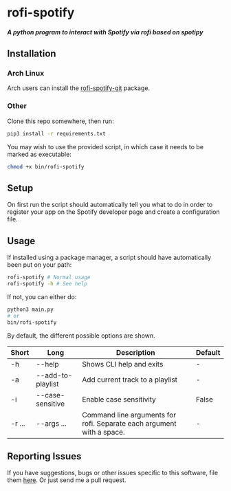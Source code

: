 # rofi-spotify
##### A python program to interact with Spotify via rofi based on spotipy

## Installation

<!-- ### Python Package

You can install the [pypi](https://pypi.org/project/rofi-spotify/) package using `pip3 install rofi-spotify`. 

Make sure wherever it is installed to is on your path. You can check with `pip3 show rofi-spotify`.
-->

### Arch Linux

Arch users can install the [rofi-spotify-git](https://aur.archlinux.org/packages/rofi-spotify-git/) package.

### Other

Clone this repo somewhere, then run:

```bash
pip3 install -r requirements.txt
```

You may wish to use the provided script, in which case it needs to be marked as executable:

```bash
chmod +x bin/rofi-spotify
```

## Setup

On first run the script should automatically tell you what to do in order to register your app on the Spotify developer 
page and create a configuration file.

## Usage

If installed using a package manager, a script should have automatically been put on your path:

```bash
rofi-spotify # Normal usage
rofi-spotify -h # See help
```

If not, you can either do:
```bash
python3 main.py
# or
bin/rofi-spotify
```

By default, the different possible options are shown.

|  Short |  Long             | Description                                                 | Default                               |
|--------|-------------------|-------------------------------------------------------------|---------------------------------------|
| -h     | --help            | Shows CLI help and exits                                    | -                                     |
| -a     | --add-to-playlist | Add current track to a playlist                             | -                                  |
| -i     | --case-sensitive  | Enable case sensitivity                                     | False                                 |
| -r ... | --args ...        | Command line arguments for rofi. Separate each argument with a space.        | -                                 |

## Reporting Issues

If you have suggestions, bugs or other issues specific to this software, file them [here](https://github.com/AnySomebody1/rofi-spotify/issues). Or just send me a pull request.
